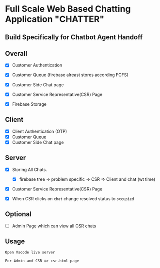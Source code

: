 # Full Scale Web Based Chatting Application **"CHATTER"**

## Build Specifically for Chatbot Agent Handoff

## Overall
- [x] Customer Authentication
- [x] Customer Queue (firebase alreast stores according FCFS)
- [x] Customer Side Chat page
- [x] Customer Service Representative(CSR) Page
- [x] Firebase Storage


## Client

- [x] Client Authentication (OTP)
- [x] Customer Queue
- [x] Customer Side Chat page

## Server

- [x] Storing All Chats.
  - [x] firebase tree => problem specific => CSR => Client and chat (wt time)
- [x] Customer Service Representative(CSR) Page
- [x] When CSR clicks on `chat` change resolved status to `occupied`


## Optional

- [ ] Admin Page which can view all CSR chats 



## Usage
```
Open Vscode live server 

For Admin and CSR => csr.html page
```
